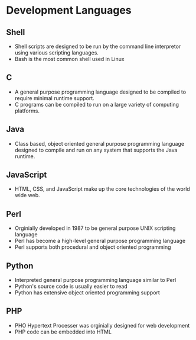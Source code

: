 # Development Languages

## Shell
- Shell scripts are designed to be run by the command line interpretor using various scripting languages.  
- Bash is the most common shell used in Linux

## C
- A general purpose programming language designed to be compiled to require minimal runtime support.
- C programs can be compiled to run on a large variety of computing platforms.

## Java
- Class based, object oriented general purpose programming language designed to compile and run on any system that supports the Java runtime.

## JavaScript
- HTML, CSS, and JavaScript make up the core technologies of the world wide web.

## Perl
- Orginially developed in 1987 to be general purpose UNIX scripting language
- Perl has become a high-level general purpose programming language 
- Perl supports both procedural and object oriented programming

## Python
- Interpreted general purpose programming language similar to Perl
- Python's source code is usually easier to read
- Python has extensive object oriented programming support

## PHP
- PHO Hypertext Processer was orginially designed for web development
- PHP code can be embedded into HTML


